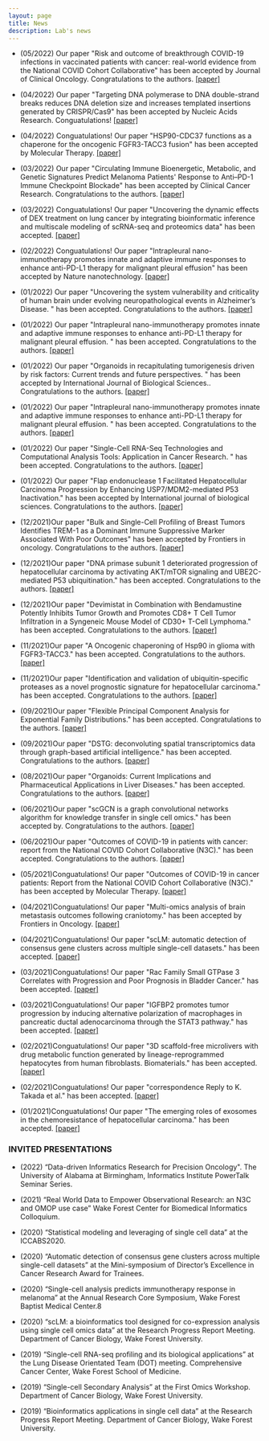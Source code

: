 ```yaml
---
layout: page
title: News
description: Lab's news
---
```


* (05/2022) Our paper "Risk and outcome of breakthrough COVID-19 infections in vaccinated patients with cancer: real-world evidence from the National COVID Cohort Collaborative" has been accepted by Journal of Clinical Oncology. Congratulations to the authors. [[paper]](https://www.ncbi.nlm.nih.gov/pmc/articles/PMC9061155/)

* (04/2022) Our paper "Targeting DNA polymerase to DNA double-strand breaks reduces DNA deletion size and increases templated insertions generated by CRISPR/Cas9" has been accepted by Nucleic Acids Research. Conguatulations! [[paper]](https://academic.oup.com/nar/article/50/7/3944/6552087?login=false)

* (04/2022) Conguatulations! Our paper "HSP90-CDC37 functions as a chaperone for the oncogenic FGFR3-TACC3 fusion" has been accepted by Molecular Therapy. [[paper]](https://www.sciencedirect.com/science/article/abs/pii/S1525001622000922?casa_token=uYa8siR5sogAAAAA:IbdsxGPdqbBEvC9hn_AZVu3SYTvUXOb7w-086fVYCvzDN7yrNEirul4Du-toxF-GUfoQlUdDiQ)

* (03/2022) Our paper "Circulating Immune Bioenergetic, Metabolic, and Genetic Signatures Predict Melanoma Patients' Response to Anti–PD-1 Immune Checkpoint Blockade" has been accepted by Clinical Cancer Research. Congratulations to the authors. [[paper]](https://aacrjournals.org/clincancerres/article-abstract/28/6/1192/682031/Circulating-Immune-Bioenergetic-Metabolic-and)

* (03/2022) Conguatulations! Our paper "Uncovering the dynamic effects of DEX treatment on lung cancer by integrating bioinformatic inference and multiscale modeling of scRNA-seq and proteomics data" has been accepted. [[paper]](https://arxiv.org/abs/2203.00743)

* (02/2022) Conguatulations! Our paper "Intrapleural nano-immunotherapy promotes innate and adaptive immune responses to enhance anti-PD-L1 therapy for malignant pleural effusion" has been accepted by Nature nanotechnology. [[paper]](https://www.nature.com/articles/s41565-021-01032-w)

* (01/2022) Our paper "Uncovering the system vulnerability and criticality of human brain under evolving neuropathological events in Alzheimer’s Disease. " has been accepted. Congratulations to the authors. [[paper]](https://arxiv.org/abs/2201.08941)

* (01/2022) Our paper "Intrapleural nano-immunotherapy promotes innate and adaptive immune responses to enhance anti-PD-L1 therapy for malignant pleural effusion. " has been accepted. Congratulations to the authors. [[paper]](https://www.nature.com/articles/s41565-021-01032-w)

* (01/2022) Our paper "Organoids in recapitulating tumorigenesis driven by risk factors: Current trends and future perspectives. " has been accepted by International Journal of Biological Sciences.. Congratulations to the authors. [[paper]](https://www.ncbi.nlm.nih.gov/pmc/articles/PMC9066109/)

* (01/2022) Our paper "Intrapleural nano-immunotherapy promotes innate and adaptive immune responses to enhance anti-PD-L1 therapy for malignant pleural effusion. " has been accepted. Congratulations to the authors. [[paper]](https://www.nature.com/articles/s41565-021-01032-w)

* (01/2022) Our paper "Single-Cell RNA-Seq Technologies and Computational Analysis Tools: Application in Cancer Research. " has been accepted. Congratulations to the authors. [[paper]](https://link.springer.com/protocol/10.1007/978-1-0716-1896-7_23)

* (01/2022) Our paper "Flap endonuclease 1 Facilitated Hepatocellular Carcinoma Progression by Enhancing USP7/MDM2-mediated P53 Inactivation." has been accepted by International journal of biological sciences. Congratulations to the authors. [[paper]](https://www.ncbi.nlm.nih.gov/pmc/articles/PMC8771828/)

* (12/2021)Our paper "Bulk and Single-Cell Profiling of Breast Tumors Identifies TREM-1 as a Dominant Immune Suppressive Marker Associated With Poor Outcomes" has been accepted by Frontiers in oncology. Congratulations to the authors. [[paper]](https://europepmc.org/article/pmc/pmc8692779)

* (12/2021)Our paper "DNA primase subunit 1 deteriorated progression of hepatocellular carcinoma by activating AKT/mTOR signaling and UBE2C-mediated P53 ubiquitination." has been accepted. Congratulations to the authors. [[paper]](https://link.springer.com/article/10.1186/s13578-021-00555-y)

* (12/2021)Our paper "Devimistat in Combination with Bendamustine Potently Inhibits Tumor Growth and Promotes CD8+ T Cell Tumor Infiltration in a Syngeneic Mouse Model of CD30+ T-Cell Lymphoma." has been accepted. Congratulations to the authors. [[paper]](https://www.sciencedirect.com/science/article/pii/S0006497121042166?casa_token=4cGQEVHkeJAAAAAA:QqjY2EEoIUUL27hFvxXxmSw4wYiZb3X9eZrCt0CJn08308QmldpWHHNU4aoytZ9113vMbE23sQ)

* (11/2021)Our paper "A Oncogenic chaperoning of Hsp90 in glioma with FGFR3-TACC3." has been accepted. Congratulations to the authors. [[paper]](https://academic.oup.com/neuro-oncology/article-abstract/23/Supplement_2/ii4/6366649)

* (11/2021)Our paper "Identification and validation of ubiquitin-specific proteases as a novel prognostic signature for hepatocellular carcinoma." has been accepted. Congratulations to the authors. [[paper]](https://www.ncbi.nlm.nih.gov/pmc/articles/PMC7949004/)

* (09/2021)Our paper "Flexible Principal Component Analysis for Exponential Family Distributions." has been accepted. Congratulations to the authors. [[paper]](https://arxiv.org/abs/2108.06876)

* (09/2021)Our paper "DSTG: deconvoluting spatial transcriptomics data through graph-based artificial intelligence." has been accepted. Congratulations to the authors. [[paper]](https://academic.oup.com/bib/article/22/5/bbaa414/6105942?login=false)

* (08/2021)Our paper "Organoids: Current Implications and Pharmaceutical Applications in Liver Diseases." has been accepted. Congratulations to the authors. [[paper]](https://www.ingentaconnect.com/content/ben/cmp/2021/00000014/00000004/art00005)

* (06/2021)Our paper "scGCN is a graph convolutional networks algorithm for knowledge transfer in single cell omics." has been accepted by. Congratulations to the authors. [[paper]](https://www.nature.com/articles/s41467-021-24172-y)

* (06/2021)Our paper "Outcomes of COVID-19 in patients with cancer: report from the National COVID Cohort Collaborative (N3C)." has been accepted. Congratulations to the authors. [[paper]](https://www.ingentaconnect.com/content/wk/jco/2021/00000039/00000020/art00002)

* (05/2021)Conguatulations! Our paper "Outcomes of COVID-19 in cancer patients: Report from the National COVID Cohort Collaborative (N3C)." has been accepted by Molecular Therapy. [[paper]](https://ascopubs.org/doi/abs/10.1200/JCO.2021.39.15_suppl.1500)

* (04/2021)Conguatulations! Our paper "Multi-omics analysis of brain metastasis outcomes following craniotomy." has been accepted by Frontiers in Oncology. [[paper]](https://www.frontiersin.org/articles/10.3389/fonc.2020.615472/full)

* (04/2021)Conguatulations! Our paper "scLM: automatic detection of consensus gene clusters across multiple single-cell datasets." has been accepted. [[paper]](https://www.sciencedirect.com/science/article/pii/S167202292030142X)

* (03/2021)Conguatulations! Our paper "Rac Family Small GTPase 3 Correlates with Progression and Poor Prognosis in Bladder Cancer." has been accepted. [[paper]](https://www.liebertpub.com/doi/full/10.1089/dna.2020.5613?casa_token=CEkLV6Q0dJIAAAAA%3Arwu2enn5C5cLlg3OaFY5hUXrVqdDB3In9h_0W8yfqM8R_pxe9dnRmB599g2QhFVIPFrq6Xb9kRmeRQ)

* (03/2021)Conguatulations! Our paper "IGFBP2 promotes tumor progression by inducing alternative polarization of macrophages in pancreatic ductal adenocarcinoma through the STAT3 pathway." has been accepted. [[paper]](https://www.sciencedirect.com/science/article/pii/S0304383520306583?casa_token=ffGIdgW-vnQAAAAA:p1ZmxnH5y8GfQIjdARuxmVkY4tl8Bvn2aUeQo4BLIwHNEkU5ygqzxRzYtOS9HLYnuVWtb1Nulw)

* (02/2021)Conguatulations! Our paper "3D scaffold-free microlivers with drug metabolic function generated by lineage-reprogrammed hepatocytes from human fibroblasts. Biomaterials." has been accepted. [[paper]](https://www.sciencedirect.com/science/article/pii/S0142961221000193?casa_token=9AQJVbF81iAAAAAA:wzdMdkE_SCJcEURR7b6ME6k481mIZ6kWBuH33xvgP8B7Gb3NmZl9gKTMqp8uXOnMuXnQ5YtUTg)

* (02/2021)Conguatulations! Our paper "correspondence Reply to K. Takada et al." has been accepted. [[paper]](https://www.researchgate.net/profile/Qianqian-Song-3/publication/355161555_Reply_to_K_Takada_et_al/links/61defb91323a2268f99d7e47/Reply-to-K-Takada-et-al.pdf)

* (01/2021)Conguatulations! Our paper "The emerging roles of exosomes in the chemoresistance of hepatocellular carcinoma." has been accepted. [[paper]](https://www.ingentaconnect.com/content/ben/cmc/2021/00000028/00000001/art00008)

### INVITED PRESENTATIONS
* (2022) “Data-driven Informatics Research for Precision Oncology". The University of Alabama at Birmingham, Informatics Institute PowerTalk Seminar Series.

* (2021) “Real World Data to Empower Observational Research: an N3C and OMOP use case” Wake Forest Center for Biomedical Informatics Colloquium.

* (2020) “Statistical modeling and leveraging of single cell data” at the ICCABS2020.

* (2020) “Automatic detection of consensus gene clusters across multiple single-cell datasets” at the Mini-symposium of Director’s Excellence in Cancer Research Award for Trainees.

* (2020) “Single-cell analysis predicts immunotherapy response in melanoma” at the Annual Research Core Symposium, Wake Forest Baptist Medical Center.8

* (2020) “scLM: a bioinformatics tool designed for co-expression analysis using single cell omics data” at the Research Progress Report Meeting. Department of Cancer Biology, Wake Forest University.

* (2019) “Single-cell RNA-seq profiling and its biological applications” at the Lung Disease Orientated Team (DOT) meeting. Comprehensive Cancer Center, Wake Forest School of Medicine.

* (2019) “Single-cell Secondary Analysis” at the First Omics Workshop. Department of Cancer Biology, Wake Forest University.

* (2019) “Bioinformatics applications in single cell data” at the Research Progress Report Meeting. Department of Cancer Biology, Wake Forest University.
